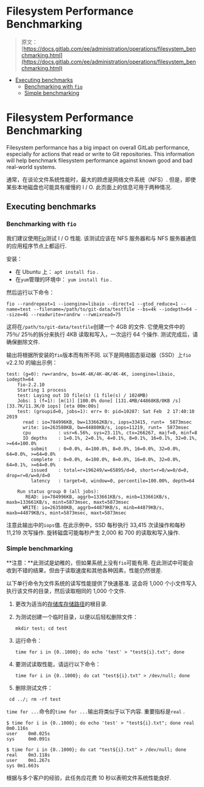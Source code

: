 # Filesystem Performance Benchmarking

> 原文：[https://docs.gitlab.com/ee/administration/operations/filesystem_benchmarking.html](https://docs.gitlab.com/ee/administration/operations/filesystem_benchmarking.html)

*   [Executing benchmarks](#executing-benchmarks)
    *   [Benchmarking with `fio`](#benchmarking-with-fio)
    *   [Simple benchmarking](#simple-benchmarking)

# Filesystem Performance Benchmarking[](#filesystem-performance-benchmarking "Permalink")

Filesystem performance has a big impact on overall GitLab performance, especially for actions that read or write to Git repositories. This information will help benchmark filesystem performance against known good and bad real-world systems.

通常，在谈论文件系统性能时，最大的顾虑是网络文件系统（NFS）. 但是，即使某些本地磁盘也可能具有缓慢的 I / O. 此页面上的信息可用于两种情况.

## Executing benchmarks[](#executing-benchmarks "Permalink")

### Benchmarking with `fio`[](#benchmarking-with-fio "Permalink")

我们建议使用[Fio](https://fio.readthedocs.io/en/latest/fio_doc.html)测试 I / O 性能. 该测试应该在 NFS 服务器和与 NFS 服务器通信的应用程序节点上都运行.

安装：

*   在 Ubuntu 上： `apt install fio` .
*   在`yum`管理的环境中： `yum install fio` .

然后运行以下命令：

```
fio --randrepeat=1 --ioengine=libaio --direct=1 --gtod_reduce=1 --name=test --filename=/path/to/git-data/testfile --bs=4k --iodepth=64 --size=4G --readwrite=randrw --rwmixread=75 
```

这将在`/path/to/git-data/testfile`创建一个 4GB 的文件. 它使用文件中的 75％/ 25％的拆分来执行 4KB 读取和写入，一次运行 64 个操作. 测试完成后，请确保删除文件.

输出将根据所安装的`fio`版本而有所不同. 以下是网络固态驱动器（SSD）上`fio` v2.2.10 的输出示例：

```
test: (g=0): rw=randrw, bs=4K-4K/4K-4K/4K-4K, ioengine=libaio, iodepth=64
    fio-2.2.10
    Starting 1 process
    test: Laying out IO file(s) (1 file(s) / 1024MB)
    Jobs: 1 (f=1): [m(1)] [100.0% done] [131.4MB/44868KB/0KB /s] [33.7K/11.3K/0 iops] [eta 00m:00s]
    test: (groupid=0, jobs=1): err= 0: pid=10287: Sat Feb  2 17:40:10 2019
      read : io=784996KB, bw=133662KB/s, iops=33415, runt=  5873msec
      write: io=263580KB, bw=44880KB/s, iops=11219, runt=  5873msec
      cpu          : usr=6.56%, sys=23.11%, ctx=266267, majf=0, minf=8
      IO depths    : 1=0.1%, 2=0.1%, 4=0.1%, 8=0.1%, 16=0.1%, 32=0.1%, >=64=100.0%
         submit    : 0=0.0%, 4=100.0%, 8=0.0%, 16=0.0%, 32=0.0%, 64=0.0%, >=64=0.0%
         complete  : 0=0.0%, 4=100.0%, 8=0.0%, 16=0.0%, 32=0.0%, 64=0.1%, >=64=0.0%
         issued    : total=r=196249/w=65895/d=0, short=r=0/w=0/d=0, drop=r=0/w=0/d=0
         latency   : target=0, window=0, percentile=100.00%, depth=64

    Run status group 0 (all jobs):
       READ: io=784996KB, aggrb=133661KB/s, minb=133661KB/s, maxb=133661KB/s, mint=5873msec, maxt=5873msec
      WRITE: io=263580KB, aggrb=44879KB/s, minb=44879KB/s, maxb=44879KB/s, mint=5873msec, maxt=5873msec 
```

注意此输出中的`iops`值. 在此示例中，SSD 每秒执行 33,415 次读操作和每秒 11,219 次写操作. 旋转磁盘可能每秒产生 2,000 和 700 的读取和写入操作.

### Simple benchmarking[](#simple-benchmarking "Permalink")

**注意：**此测试是幼稚的，但如果系统上没有`fio`可能有用. 在此测试中可能会收到不错的结果，但由于读取速度和其他各种因素，性能仍然很差.

以下单行命令为文件系统的读写性能提供了快速基准. 这会将 1,000 个小文件写入执行该文件的目录，然后读取相同的 1,000 个文件.

1.  更改为适当的[存储库存储路径](../repository_storage_paths.html)的根目录.
2.  为测试创建一个临时目录，以便以后轻松删除文件：

    ```
    mkdir test; cd test 
    ```

3.  运行命令：

    ```
    time for i in {0..1000}; do echo 'test' > "test${i}.txt"; done 
    ```

4.  要测试读取性能，请运行以下命令：

    ```
    time for i in {0..1000}; do cat "test${i}.txt" > /dev/null; done 
    ```

5.  删除测试文件：

```
 cd ../; rm -rf test 
```

`time for ...`命令的`time for ...`输出将类似于以下内容. 重要指标是`real` .

```
$ time for i in {0..1000}; do echo 'test' > "test${i}.txt"; done real    0m0.116s
user    0m0.025s
sys     0m0.091s

$ time for i in {0..1000}; do cat "test${i}.txt" > /dev/null; done real    0m3.118s
user    0m1.267s
sys 0m1.663s 
```

根据与多个客户的经验，此任务应花费 10 秒以表明文件系统性能良好.